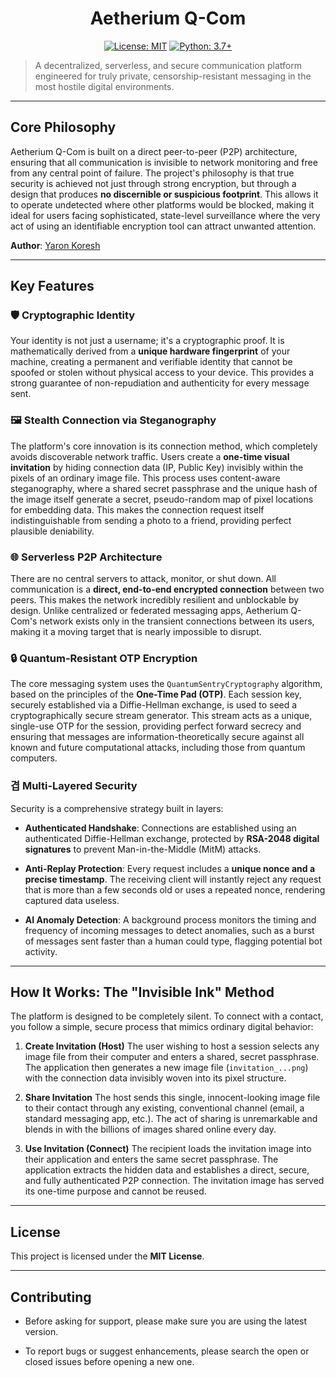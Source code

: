 <div align="center">

# Aetherium Q-Com

[![License: MIT](https://img.shields.io/badge/License-MIT-yellow.svg)](https://opensource.org/licenses/MIT)
[![Python: 3.7+](https://img.shields.io/badge/python-3.7+-blue.svg)](https://www.python.org/downloads/)

</div>

> A decentralized, serverless, and secure communication platform engineered for truly private, censorship-resistant messaging in the most hostile digital environments.

---

## **Core Philosophy**

Aetherium Q-Com is built on a direct peer-to-peer (P2P) architecture, ensuring that all communication is invisible to network monitoring and free from any central point of failure. The project's philosophy is that true security is achieved not just through strong encryption, but through a design that produces **no discernible or suspicious footprint**. This allows it to operate undetected where other platforms would be blocked, making it ideal for users facing sophisticated, state-level surveillance where the very act of using an identifiable encryption tool can attract unwanted attention.

**Author**: [Yaron Koresh](mailto:aharonkoresh1@gmail.com)

---

## **Key Features**

### 🛡️ **Cryptographic Identity**

Your identity is not just a username; it's a cryptographic proof. It is mathematically derived from a **unique hardware fingerprint** of your machine, creating a permanent and verifiable identity that cannot be spoofed or stolen without physical access to your device. This provides a strong guarantee of non-repudiation and authenticity for every message sent.

### 🖼️ **Stealth Connection via Steganography**

The platform's core innovation is its connection method, which completely avoids discoverable network traffic. Users create a **one-time visual invitation** by hiding connection data (IP, Public Key) invisibly within the pixels of an ordinary image file. This process uses content-aware steganography, where a shared secret passphrase and the unique hash of the image itself generate a secret, pseudo-random map of pixel locations for embedding data. This makes the connection request itself indistinguishable from sending a photo to a friend, providing perfect plausible deniability.

### 🌐 **Serverless P2P Architecture**

There are no central servers to attack, monitor, or shut down. All communication is a **direct, end-to-end encrypted connection** between two peers. This makes the network incredibly resilient and unblockable by design. Unlike centralized or federated messaging apps, Aetherium Q-Com's network exists only in the transient connections between its users, making it a moving target that is nearly impossible to disrupt.

### 🔒 **Quantum-Resistant OTP Encryption**

The core messaging system uses the `QuantumSentryCryptography` algorithm, based on the principles of the **One-Time Pad (OTP)**. Each session key, securely established via a Diffie-Hellman exchange, is used to seed a cryptographically secure stream generator. This stream acts as a unique, single-use OTP for the session, providing perfect forward secrecy and ensuring that messages are information-theoretically secure against all known and future computational attacks, including those from quantum computers.

### 겹 **Multi-Layered Security**

Security is a comprehensive strategy built in layers:

* **Authenticated Handshake**: Connections are established using an authenticated Diffie-Hellman exchange, protected by **RSA-2048 digital signatures** to prevent Man-in-the-Middle (MitM) attacks.

* **Anti-Replay Protection**: Every request includes a **unique nonce and a precise timestamp**. The receiving client will instantly reject any request that is more than a few seconds old or uses a repeated nonce, rendering captured data useless.

* **AI Anomaly Detection**: A background process monitors the timing and frequency of incoming messages to detect anomalies, such as a burst of messages sent faster than a human could type, flagging potential bot activity.

---

## **How It Works: The "Invisible Ink" Method**

The platform is designed to be completely silent. To connect with a contact, you follow a simple, secure process that mimics ordinary digital behavior:

1.  **Create Invitation (Host)**
    The user wishing to host a session selects any image file from their computer and enters a shared, secret passphrase. The application then generates a new image file (`invitation_...png`) with the connection data invisibly woven into its pixel structure.

2.  **Share Invitation**
    The host sends this single, innocent-looking image file to their contact through any existing, conventional channel (email, a standard messaging app, etc.). The act of sharing is unremarkable and blends in with the billions of images shared online every day.

3.  **Use Invitation (Connect)**
    The recipient loads the invitation image into their application and enters the same secret passphrase. The application extracts the hidden data and establishes a direct, secure, and fully authenticated P2P connection. The invitation image has served its one-time purpose and cannot be reused.

---

## **License**

This project is licensed under the **MIT License**.

---

## **Contributing**

* Before asking for support, please make sure you are using the latest version.

* To report bugs or suggest enhancements, please search the open or closed issues before opening a new one.
